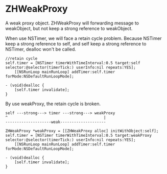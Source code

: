 # ZHWeakProxy

A weak proxy object. ZHWeakProxy will forwarding message to weakObject, but not keep a strong reference to weakObject.

When use NSTimer, we will face a retain cycle problem. Because NSTimer keep a strong reference to self, and self keep a strong reference to NSTimer, dealloc won't be called.

```
//retain cycle
self.timer = [NSTimer timerWithTimeInterval:0.5 target:self selector:@selector(timerTick:) userInfo:nil repeats:YES];
    [[NSRunLoop mainRunLoop] addTimer:self.timer forMode:NSDefaultRunLoopMode];

- (void)dealloc {
    [self.timer invalidate];
}
```

By use weakProxy, the retain cycle is broken.
```
self ---strong---> timer ---strong---> weakProxy
^                                          |
--------------------weak--------------------
```
```
ZHWeakProxy *weakProxy = [[ZHWeakProxy alloc] initWithObject:self];
self.timer = [NSTimer timerWithTimeInterval:0.5 target:weakProxy selector:@selector(timerTick:) userInfo:nil repeats:YES];
    [[NSRunLoop mainRunLoop] addTimer:self.timer forMode:NSDefaultRunLoopMode];

- (void)dealloc {
    [self.timer invalidate];
}
```